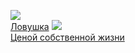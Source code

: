 ![](/books/det_action/Ли%20Чайлд/Ловушка.jpg)  
[Ловушка](/books/det_action/Ли%20Чайлд/Ловушка)
![](/books/det_action/Ли%20Чайлд/Ценой%20собственной%20жизни.jpg)  
[Ценой собственной жизни](/books/det_action/Ли%20Чайлд/Ценой%20собственной%20жизни)